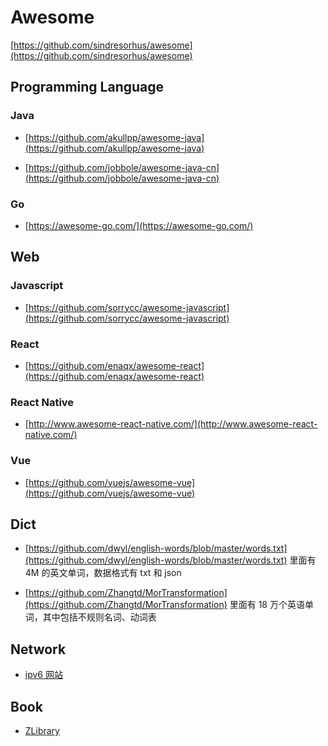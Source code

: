 # Awesome

[https://github.com/sindresorhus/awesome](https://github.com/sindresorhus/awesome)

## Programming Language

### Java

- [https://github.com/akullpp/awesome-java](https://github.com/akullpp/awesome-java)

- [https://github.com/jobbole/awesome-java-cn](https://github.com/jobbole/awesome-java-cn)

### Go

- [https://awesome-go.com/](https://awesome-go.com/)

## Web

### Javascript

- [https://github.com/sorrycc/awesome-javascript](https://github.com/sorrycc/awesome-javascript)

### React

- [https://github.com/enaqx/awesome-react](https://github.com/enaqx/awesome-react)

### React Native

- [http://www.awesome-react-native.com/](http://www.awesome-react-native.com/)

### Vue

- [https://github.com/vuejs/awesome-vue](https://github.com/vuejs/awesome-vue)

## Dict

- [https://github.com/dwyl/english-words/blob/master/words.txt](https://github.com/dwyl/english-words/blob/master/words.txt)
  里面有 4M 的英文单词，数据格式有 txt 和 json

- [https://github.com/Zhangtd/MorTransformation](https://github.com/Zhangtd/MorTransformation) 里面有 18 万个英语单词，其中包括不规则名词、动词表

## Network

- [ipv6 网站](https://ipw.cn/)

## Book

- [ZLibrary](https://u1lib.org/)
